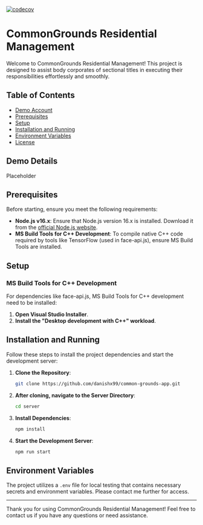 [![codecov](https://codecov.io/github/danishx99/property-management-app/branch/testing/graph/badge.svg?token=JUAHB2EAP1)](https://codecov.io/github/danishx99/property-management-app)

# CommonGrounds Residential Management

Welcome to CommonGrounds Residential Management! This project is designed to assist body corporates of sectional titles in executing their responsibilities effortlessly and smoothly.

## Table of Contents

- [Demo Account](#demo)
- [Prerequisites](#prerequisites)
- [Setup](#setup)
- [Installation and Running](#installation-and-running)
- [Environment Variables](#environment-variables)
- [License](#license)

## Demo Details

Placeholder

## Prerequisites

Before starting, ensure you meet the following requirements:

- **Node.js v16.x**: Ensure that Node.js version 16.x is installed. Download it from the [official Node.js website](https://nodejs.org/).
- **MS Build Tools for C++ Development**: To compile native C++ code required by tools like TensorFlow (used in face-api.js), ensure MS Build Tools are installed.

## Setup

### MS Build Tools for C++ Development

For dependencies like face-api.js, MS Build Tools for C++ development need to be installed:

1. **Open Visual Studio Installer**.
2. **Install the "Desktop development with C++" workload**.

## Installation and Running

Follow these steps to install the project dependencies and start the development server:

1. **Clone the Repository**:
    ```bash
    git clone https://github.com/danishx99/common-grounds-app.git
    ```

2. **After cloning, navigate to the Server Directory**:
    ```bash
    cd server
    ```

3. **Install Dependencies**:
    ```bash
    npm install
    ```

4. **Start the Development Server**:
    ```bash
    npm run start
    ```

## Environment Variables

The project utilizes a `.env` file for local testing that contains necessary secrets and environment variables. Please contact me further for access.



---

Thank you for using CommonGrounds Residential Management! Feel free to contact us if you have any questions or need assistance.
